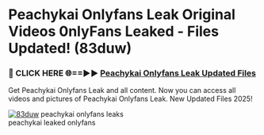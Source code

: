 # Peachykai Onlyfans Leak Original Videos 0nlyFans Leaked - Files Updated! (83duw)

<h3>🔴 CLICK HERE 🌐==►► <a href="https://tinyurl.com/ms9xzufz" rel="nofollow">Peachykai Onlyfans Leak Updated Files</a></h3>

Get Peachykai Onlyfans Leak and all content. Now you can access all videos and pictures of Peachykai Onlyfans Leak. New Updated Files 2025!

[![83duw](https://i.imgur.com/ppqm5kG.gif)](https://tinyurl.com/ms9xzufz)
peachykai onlyfans leaks<br>
peachykai leaked onlyfans